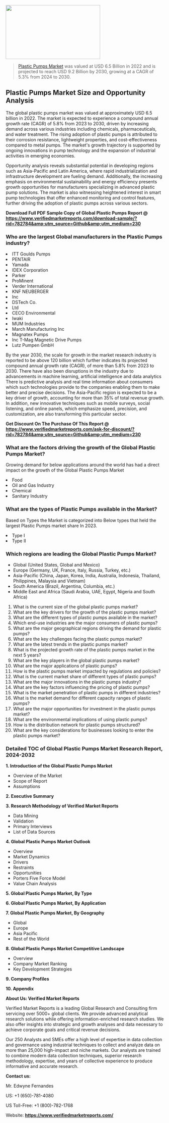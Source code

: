 <img src="https://ffe5etoiles.com/wp-content/uploads/2024/12/MST1-300x171.png" alt="" width="300" height="171" class="alignnone size-medium wp-image-20088" /><blockquote><p><p><a href="https://www.verifiedmarketreports.com/download-sample/?rid=782784&utm_source=Github&utm_medium=230" target="_blank">Plastic Pumps Market</a> was valued at USD 6.5 Billion in 2022 and is projected to reach USD 9.2 Billion by 2030, growing at a CAGR of 5.3% from 2024 to 2030.</p></blockquote><p><h2>Plastic Pumps Market Size and Opportunity Analysis</h2><p>The global plastic pumps market was valued at approximately USD 6.5 billion in 2022. The market is expected to experience a compound annual growth rate (CAGR) of 5.8% from 2023 to 2030, driven by increasing demand across various industries including chemicals, pharmaceuticals, and water treatment. The rising adoption of plastic pumps is attributed to their corrosion resistance, lightweight properties, and cost-effectiveness compared to metal pumps. The market's growth trajectory is supported by ongoing innovations in pump technology and the expansion of industrial activities in emerging economies.</p><p>Opportunity analysis reveals substantial potential in developing regions such as Asia-Pacific and Latin America, where rapid industrialization and infrastructure development are fueling demand. Additionally, the increasing emphasis on environmental sustainability and energy efficiency presents growth opportunities for manufacturers specializing in advanced plastic pump solutions. The market is also witnessing heightened interest in smart pump technologies that offer enhanced monitoring and control features, further driving the adoption of plastic pumps across various sectors.</p></p><p class=""><strong>Download Full PDF Sample Copy of Global Plastic Pumps Report @ <a href="https://www.verifiedmarketreports.com/download-sample/?rid=782784&amp;utm_source=Github&amp;utm_medium=230" target="_blank">https://www.verifiedmarketreports.com/download-sample/?rid=782784&amp;utm_source=Github&amp;utm_medium=230</a></strong></p><h3 id="" class="">Who are the largest Global manufacturers in the Plastic Pumps industry?</h3><p><li>ITT Goulds Pumps</li><li> PENTAIR</li><li> Yamada</li><li> IDEX Corporation</li><li> Parker</li><li> ProMinent</li><li> Verder International</li><li> KNF NEUBERGER</li><li> Inc</li><li> DSTech Co.</li><li>Ltd</li><li> CECO Environmental</li><li> Iwaki</li><li> MUM Industries</li><li> March Manufacturing Inc</li><li> Magnatex Pumps</li><li> Inc T-Mag Magnetic Drive Pumps</li><li> Lutz Pumpen GmbH</li></p><div class=""><div class="" dir="" data-message-author-role="" data-message-id="" data-message-model-slug=""><div class=""><div class=""><div class=""><div class="" dir="" data-message-author-role="" data-message-id="" data-message-model-slug=""><div class=""><div class=""><p>By the year 2030, the scale for growth in the market research industry is reported to be above 120 billion which further indicates its projected compound annual growth rate (CAGR), of more than 5.8% from 2023 to 2030. There have also been disruptions in the industry due to advancements in machine learning, artificial intelligence and data analytics There is predictive analysis and real time information about consumers which such technologies provide to the companies enabling them to make better and precise decisions. The Asia-Pacific region is expected to be a key driver of growth, accounting for more than 35% of total revenue growth. In addition, new innovative techniques such as mobile surveys, social listening, and online panels, which emphasize speed, precision, and customization, are also transforming this particular sector.</p><p><strong>Get Discount On The Purchase Of This Report @&nbsp; <a href="https://www.verifiedmarketreports.com/ask-for-discount/?rid=782784&amp;utm_source=Github&amp;utm_medium=230" target="_blank">https://www.verifiedmarketreports.com/ask-for-discount/?rid=782784&amp;utm_source=Github&amp;utm_medium=230</a></strong></p></div></div></div></div></div></div></div></div><h3 id="" class="">What are the factors driving the growth of the Global Plastic Pumps Market?</h3><p id="" class="">Growing demand for below applications around the world has had a direct impact on the growth of the Global Plastic Pumps Market</p><p id="" class=""><li>Food</li><li> Oil and Gas Industry</li><li> Chemical</li><li> Sanitary Industry</li></p><h3 id="" class="">What are the types of Plastic Pumps available in the Market?</h3><p id="" class="">Based on Types the Market is categorized into Below types that held the largest Plastic Pumps market share In 2023.</p><p id="" class=""><li>Type I</li><li> Type II</li></p><h3 id="" class="">Which regions are leading the Global Plastic Pumps Market?</h3><ul><li>Global (United States, Global and Mexico)</li><li>Europe (Germany, UK, France, Italy, Russia, Turkey, etc.)</li><li>Asia-Pacific (China, Japan, Korea, India, Australia, Indonesia, Thailand, Philippines, Malaysia and Vietnam)</li><li>South America (Brazil, Argentina, Columbia, etc.)</li><li>Middle East and Africa (Saudi Arabia, UAE, Egypt, Nigeria and South Africa)</li></ul><p><ol>  <li> What is the current size of the global plastic pumps market?</li>  <li> What are the key drivers for the growth of the plastic pumps market?</li>  <li> What are the different types of plastic pumps available in the market?</li>  <li> Which end-use industries are the major consumers of plastic pumps?</li>  <li> What are the major geographical regions driving the demand for plastic pumps?</li>  <li> What are the key challenges facing the plastic pumps market?</li>  <li> What are the latest trends in the plastic pumps market?</li>  <li> What is the projected growth rate of the plastic pumps market in the next 5 years?</li>  <li> What are the key players in the global plastic pumps market?</li>  <li> What are the major applications of plastic pumps?</li>  <li> How is the plastic pumps market impacted by regulations and policies?</li>  <li> What is the current market share of different types of plastic pumps?</li>  <li> What are the major innovations in the plastic pumps industry?</li>  <li> What are the key factors influencing the pricing of plastic pumps?</li>  <li> What is the market penetration of plastic pumps in different industries?</li>  <li> What is the market demand for different capacity ranges of plastic pumps?</li>  <li> What are the major opportunities for investment in the plastic pumps market?</li>  <li> What are the environmental implications of using plastic pumps?</li>  <li> How is the distribution network for plastic pumps structured?</li>  <li> What are the key considerations for businesses looking to enter the plastic pumps market?</li></ol></p><h3 id="" class="">Detailed TOC of Global Plastic Pumps Market Research Report, 2024-2032</h3><p id="" class=""><strong>1. Introduction of the Global Plastic Pumps Market</strong></p><ul><li>Overview of the Market</li><li>Scope of Report</li><li>Assumptions</li></ul><p id="" class=""><strong>2. Executive Summary</strong></p><p id="" class=""><strong>3. Research Methodology of&nbsp;Verified Market Reports</strong></p><ul><li>Data Mining</li><li>Validation</li><li>Primary Interviews</li><li>List of Data Sources</li></ul><p id="" class=""><strong>4. Global Plastic Pumps Market Outlook</strong></p><ul><li>Overview</li><li>Market Dynamics</li><li>Drivers</li><li>Restraints</li><li>Opportunities</li><li>Porters Five Force Model</li><li>Value Chain Analysis</li></ul><p id="" class=""><strong>5. Global Plastic Pumps Market, By&nbsp;Type</strong></p><p id="" class=""><strong>6. Global Plastic Pumps Market, By Application</strong></p><p id="" class=""><strong>7. Global Plastic Pumps Market, By Geography</strong></p><ul><li>Global</li><li>Europe</li><li>Asia Pacific</li><li>Rest of the World</li></ul><p id="" class=""><strong>8. Global Plastic Pumps Market Competitive Landscape</strong></p><ul><li>Overview</li><li>Company Market Ranking</li><li>Key Development Strategies</li></ul><p id="" class=""><strong>9. Company Profiles</strong></p><p id="" class=""><strong>10. Appendix</strong></p><p id="" class=""><strong>About Us: Verified Market Reports</strong></p><p id="" class="">Verified Market Reports is a leading Global Research and Consulting firm servicing over 5000+ global clients. We provide advanced analytical research solutions while offering information-enriched research studies. We also offer insights into strategic and growth analyses and data necessary to achieve corporate goals and critical revenue decisions.</p><p id="" class="">Our 250 Analysts and SMEs offer a high level of expertise in data collection and governance using industrial techniques to collect and analyze data on more than 25,000 high-impact and niche markets. Our analysts are trained to combine modern data collection techniques, superior research methodology, expertise, and years of collective experience to produce informative and accurate research.</p><p id="" class=""><strong>Contact us:</strong></p><p id="" class="">Mr. Edwyne Fernandes</p><p id="" class="">US: +1 (650)-781-4080</p><p id="" class="">US Toll-Free: +1 (800)-782-1768</p><p id="" class="">Website: <a target="" data-test-app-aware-link=""><strong>https://www.verifiedmarketreports.com/</strong></a></p>
